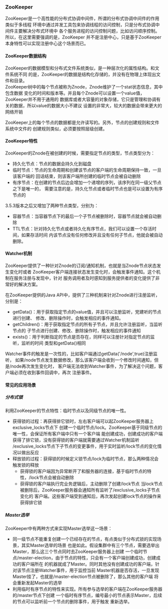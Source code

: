 ### ZooKeeper
ZooKeeper是一个高性能的分布式协调中间件，所谓的分布式协调中间件的作用类似于多线程
环境中通过并发工具包来协调线程的访问控制，只是分布式协调中间件主要解决分布式环境中
各个服务进程的访问控制问题，比如访问顺序控制。所以，在这里需要强调的是，ZooKeeper
并不是注册中心，只是基于ZooKeeper本身特性可以实现注册中心这个场景而已。

#### ZooKeeper数据结构
ZooKeeper的数据模型和分布式文件系统类似，是一种层次化的属性结构。和文件系统不同
的是，ZooKeeper的数据是结构化存储的，并没有在物理上体现出文件和目录。<br>
ZooKeeper树中的每个节点被称为Znode，Znode维护了一个stat状态信息，其中包含数据
变化的时间和版本等。并且每个Znode可以设置一个value值，ZooKeeper并不用于通用的
数据库或者大容量的对象存储，它只是管理和协调有关的数据，所以value的数据大小不建议
设置的非常大，较大的数据会带来更大的网络开销

ZooKeeper上的每个节点的数据都是允许读写的。另外，节点的创建规则和文件系统中文件的
创建规则类似，必须要按照层级创建。

#### ZooKeeper特性
ZooKeeper的Znode在被创建的时候，需要指定节点的类型，节点类型分为：
- 持久化节点：节点的数据会持久化到磁盘
- 临时节点：节点的生命周期和创建该节点的客户端的生命周期保持一致，一旦该客户端的
  回话结束，则该客户端所创建的临时节点会被自动删除
- 有序节点：在创建的节点后边会增加一个递增的序列，该序列在同一级父节点之下是唯一的，
  需要注意的是，持久化节点或者临时节点也是可以设置为有序节点的
  
3.5.3版本之后又增加了两种节点类型，分别为：
- 容器节点：当容器节点下的最后一个子节点被删除时，容器节点就会被自动删除
- TTL节点：针对持久化节点或者持久化有序节点，我们可以设置一个存活时间，如果存活时间
  内该节点没有任何修改并且没有任何子节点，他就会被自动删除。
  
#### Watcher机制
ZooKeeper提供了一种针对Znode的订阅/通知机制，也就是当Znode节点状态发生变化时或者
ZooKeeper客户端连接状态发生变化时，会触发事件通知。这个机制在服务注册与发现中，针对
服务调用者及时感知到服务提供者的变化提供了非常好的解决方案。

在ZooKeeper提供的Java API中，提供了三种机制来针对Znode进行注册监听，分别是：
- getData()：用于获取指定节点的value值，并且可以注册监听，党建听的节点进行创建、
  修改、删除操作时，会触发相应的事件通知。
- getChildren()：用于获取指定节点的所有子节点，并且允许注册监听，当监听节点的
  子节点进行创建、修改、删除操作时，触发相应的事件通知
- exists()：用于判断指定的节点是否存在，同样可以注册针对指定节点的监听，监听的时间
  类型和getData()相同
  
Watcher事件的触发是一次性的，比如客户端通过getData('/node',true)注册监听，
如果/node节点发生数据修改，那么该客户端会收到一个修改时间通知，但是/node再次发生变化时，
客户端无法收到Watcher事件，为了解决这个问题，客户端必须在收到事件回调中，再次
注册事件。

#### 常见的应用场景

##### 分布式锁
利用ZooKeeper的节点特性：临时节点以及同级节点的唯一性。
- 获得锁的过程：再获得排它锁时，左右客户端可以起ZooKeeper服务器上exclusive_locks节点下
  创建一个临时节点/lock。ZooKeeper基于同级节点的唯一性，会保证所有客户端中只有一个客户端
  能创建成功，创建成功的客户端获得了排它锁，没有获得锁的客户端就需要通过Watcher机制监听
  /exclusive_locks节点下子节点的变更事件，用于实时监听/lock节点的变化情况以做出反应
- 释放锁的过程：获得锁的时候定义锁节点/lock为临时节点，那么两种情况会触发锁的释放
    - 获得锁的客户端因为异常断开了和服务器的连接，基于临时节点的特性，/lock节点会被自动删除
    - 获得锁的客户端执行完业务逻辑后，主动删除了创建/lock节点
  当lock节点被删除后，ZooKeeper服务器会通知所有监听了/exclusive_locks子节点变化的
  客户端。这些客户端受到通知后，再次发起创建lock节点的操作来获得排它锁

##### Master选举
ZooKeeper中有两种方式来实现Master选举这一场景：
- 同一级节点不能重复创建一个已经存在的节点，有点类似于分布式锁的实现场景，其实Master选举的场景
  也是如此。假设集群中有三个节点，需要选举出Master，那么这三个节点同时去ZooKeeper服务器上创建
  一个临时节点/master-election，由于节点的特性，只会有一个客户端创建成功，创建成功的客户端所在
  的机器就成了Master。同时其他没有创建成功的客户端，针对该节点注册Watcher事件，用于监控当前
  Master机器是否存活，一旦发现Master挂了，也就是/master-election节点被删除了，那么其他的客户端
  将会重新发起Master的选举
- 利用临时有序节点的特性来实现。所有参与选举的客户端在ZooKeeper服务器的/master节点下创建
  一个临时有序节点，编号最小的节点表示Master，后续的节点可以监听前一个节点的删除事件，用于触发
  重新选举。
  
 